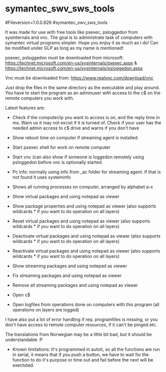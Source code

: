 # symantec_swv_sws_tools
#Fileversion=1.0.0.826
#symantec_swv_sws_tools

It was made for use with free tools like psexec, psloggedon from sysinternals and vnc. The goal is to administrate task of computers with symantec virtual programs simpler. Hope you enjoy it as much as i do!
Can be modified under GLP as long as my name is mentioned!

psexec, psloggedon must be downloaded from microsoft: https://technet.microsoft.com/en-us/sysinternals/pxexec.aspx & https://technet.microsoft.com/en-us/sysinternals/psloggedon.aspx

Vnc must be downloaded from: https://www.realvnc.com/download/vnc

Just drop the files in the same directory as the executable and play around. 
You have to start the program as an adminuser with access to the c$ on the remote computers you work with.

Latest features are:
- Check if the computer/ip you want to access is on, and the reply time in ms. Warn us it may not excist if it is turned of. Check if your user has the needed admin access to c$ drive and warns if you don't have

- Show reboot time on computer if streaming agent is installed.

- Start psexec shell for work on remote computer

- Start vnc (can also show if someone is loggedon remotely using psloggedon before vnc is optionally started

- Pc info: normally using info from _ac folder for streaming agent. If that is not found it uses systeminfo

- Shows all running processes on computer, arranged by alphabet a-x

- Show virtual packages and using notepad as viewer 

- Show package properties and using notepad as viewer (also supports wildcards * if you want to do operation on all layers)

- Reset virtual packages and using notepad as viewer  (also supports wildcards * if you want to do operation on all layers)

- Deactivate virtual packages and using notepad as viewer (also supports wildcards * if you want to do operation on all layers)

- Reactivate virtual packages and using notepad as viewer (also supports wildcards * if you want to do operation on all layers)

- Show streaming packages and using notepad as viewer 

- Fix streaming packages and using notepad as viewer 

- Remove all streaming packages and using notepad as viewer 

- Open c$

- Open logfiles from operations done on computers with this program (all operations on layers are logged)

I have also put a lot of error handling if req. programfiles is missing, or you don't have access to remote computer resources, if it can't be pinged etc.

The translations from Norwegian may be a little bit bad, but it should be understandable :P

* Known limitations: It's programmed in autoit, so all the functions are run in serial, it means that if you push a button, we have to wait for the function to do it's purpose or time out and fail before the next will be exectuted.

